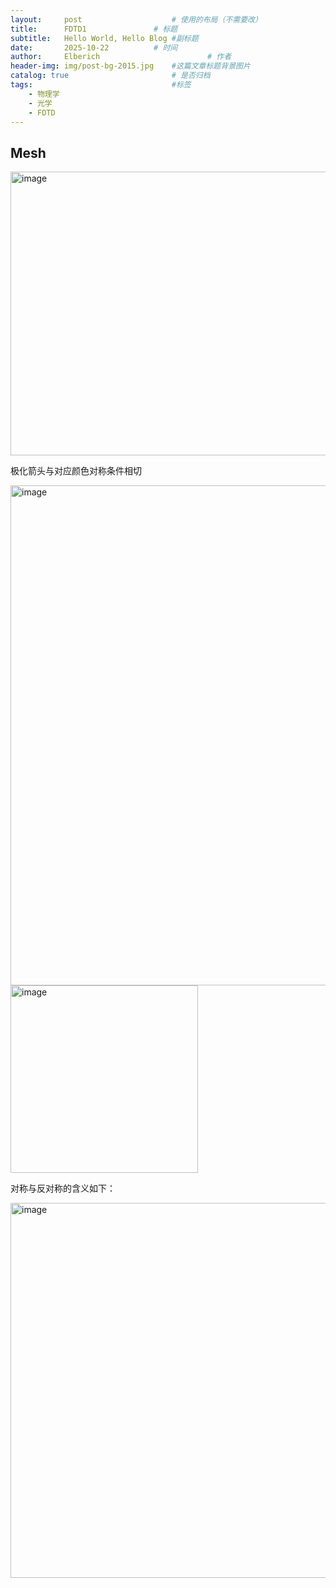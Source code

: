 ```yaml
---
layout:     post   				    # 使用的布局（不需要改）
title:      FDTD1				# 标题 
subtitle:   Hello World, Hello Blog #副标题
date:       2025-10-22			# 时间
author:     Elberich 						# 作者
header-img: img/post-bg-2015.jpg 	#这篇文章标题背景图片
catalog: true 						# 是否归档
tags:								#标签
    - 物理学
    - 光学
    - FDTD
---
```





## Mesh

<img width="1019" height="454" alt="image" src="https://github.com/user-attachments/assets/438fce33-cb2e-4bdf-b8f2-ee97d95d3f08" />

极化箭头与对应颜色对称条件相切

<img width="800"  alt="image" src="https://github.com/user-attachments/assets/0d2eeaeb-065f-4102-833f-be747e681377" />

<img width="300" alt="image" src="https://github.com/user-attachments/assets/9b0d48fb-1bc1-4395-9ada-1b918d8b38d6" />


对称与反对称的含义如下：

<img width="600" alt="image" src="https://github.com/user-attachments/assets/18d57ad6-1efd-4365-b806-e617a266b632" />
